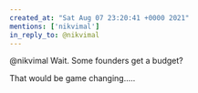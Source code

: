 ```yaml
---
created_at: "Sat Aug 07 23:20:41 +0000 2021"
mentions: ['nikvimal']
in_reply_to: @nikvimal
---
```


@nikvimal Wait. Some founders get a budget?

That would be game changing.....